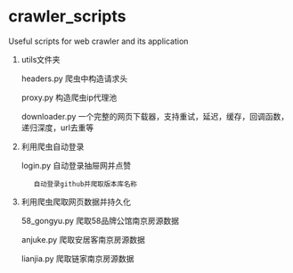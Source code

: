 # crawler_scripts
Useful scripts for web crawler and its application

1. utils文件夹

	headers.py 爬虫中构造请求头

	proxy.py   构造爬虫ip代理池

	downloader.py  一个完整的网页下载器，支持重试，延迟，缓存，回调函数，递归深度，url去重等

2. 利用爬虫自动登录

	login.py  自动登录抽屉网并点赞
	
		  自动登录github并爬取版本库名称
			  
3. 利用爬虫爬取网页数据并持久化

	58_gongyu.py 爬取58品牌公馆南京房源数据
	
	anjuke.py    爬取安居客南京房源数据
	
	lianjia.py   爬取链家南京房源数据
